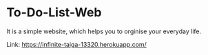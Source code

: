 # To-Do-List-Web
It is a simple website, which helps you to orginise your everyday life.

Link: https://infinite-taiga-13320.herokuapp.com/
